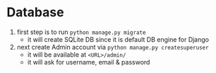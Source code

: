 # Database
1. first step is to run `python manage.py migrate`
   * it will create SQLite DB since it is default DB engine for Django 
1. next create Admin account via `python manage.py createsuperuser`
   * it will be available at `<URL>/admin/`
   * it will ask for username, email & password